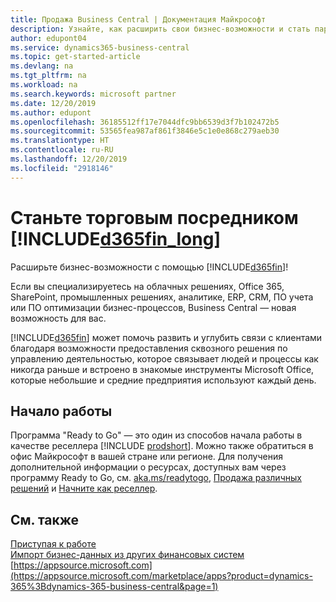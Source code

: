 ```yaml
---
title: Продажа Business Central | Документация Майкрософт
description: Узнайте, как расширить свои бизнес-возможности и стать партнером Майкрософт и реселлером Business Central.
author: edupont04
ms.service: dynamics365-business-central
ms.topic: get-started-article
ms.devlang: na
ms.tgt_pltfrm: na
ms.workload: na
ms.search.keywords: microsoft partner
ms.date: 12/20/2019
ms.author: edupont
ms.openlocfilehash: 36185512ff17e7044dfc9bb6539d3f7b102472b5
ms.sourcegitcommit: 53565fea987af861f3846e5c1e0e868c279aeb30
ms.translationtype: HT
ms.contentlocale: ru-RU
ms.lasthandoff: 12/20/2019
ms.locfileid: "2918146"
---
```

# <a name="become-a-reseller-of-included365fin_longincludesd365fin_long_mdmd"></a>Станьте торговым посредником [!INCLUDE[d365fin_long](includes/d365fin_long_md.md)]
Расширьте бизнес-возможности с помощью [!INCLUDE[d365fin](includes/d365fin_md.md)]!  

Если вы специализируетесь на облачных решениях, Office 365, SharePoint, промышленных решениях, аналитике, ERP, CRM, ПО учета или ПО оптимизации бизнес-процессов, Business Central — новая возможность для вас.   

[!INCLUDE[d365fin](includes/d365fin_md.md)] может помочь развить и углубить связи с клиентами благодаря возможности предоставления сквозного решения по управлению деятельностью, которое связывает людей и процессы как никогда раньше и встроено в знакомые инструменты Microsoft Office, которые небольшие и средние предприятия используют каждый день.  

## <a name="get-started"></a>Начало работы

Программа "Ready to Go" — это один из способов начала работы в качестве реселлера [!INCLUDE [prodshort](includes/prodshort.md)]. Можно также обратиться в офис Майкрософт в вашей стране или регионе. Для получения дополнительной информации о ресурсах, доступных вам через программу Ready to Go, см. [aka.ms/readytogo](https://aka.ms/readytogo), [Продажа различных решений](/dynamics365/business-central/dev-itpro/developer/readiness/readiness-reseller) и [Начните как реселлер](/dynamics365/business-central/dev-itpro/index#get-started-as-a-reseller).  

## <a name="see-also"></a>См. также

[Приступая к работе](product-get-started.md)  
[Импорт бизнес-данных из других финансовых систем](across-import-data-configuration-packages.md)  
[https://appsource.microsoft.com](https://appsource.microsoft.com/marketplace/apps?product=dynamics-365%3Bdynamics-365-business-central&page=1)  
